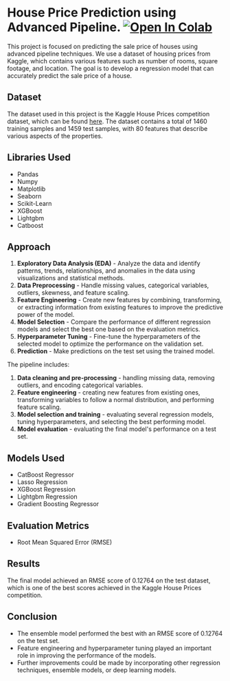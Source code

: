 # House Price Prediction using Advanced Pipeline.   [![Open In Colab](https://colab.research.google.com/assets/colab-badge.svg)](https://colab.research.google.com/github/anik199/House_Prices_Advanced_Regression/blob/main/House_Prices_ART.ipynb)


This project is focused on predicting the sale price of houses using advanced pipeline techniques. We use a dataset of housing prices from Kaggle, which contains various features such as number of rooms, square footage, and location. The goal is to develop a regression model that can accurately predict the sale price of a house.

## Dataset

The dataset used in this project is the Kaggle House Prices competition dataset, which can be found [here](https://www.kaggle.com/c/house-prices-advanced-regression-techniques/data). The dataset contains a total of 1460 training samples and 1459 test samples, with 80 features that describe various aspects of the properties.

## Libraries Used

- Pandas
- Numpy
- Matplotlib
- Seaborn
- Scikit-Learn
- XGBoost
- Lightgbm
- Catboost 

## Approach

1. **Exploratory Data Analysis (EDA)** - Analyze the data and identify patterns, trends, relationships, and anomalies in the data using visualizations and statistical methods.
2. **Data Preprocessing** - Handle missing values, categorical variables, outliers, skewness, and feature scaling.
3. **Feature Engineering** - Create new features by combining, transforming, or extracting information from existing features to improve the predictive power of the model.
4. **Model Selection** - Compare the performance of different regression models and select the best one based on the evaluation metrics.
5. **Hyperparameter Tuning** - Fine-tune the hyperparameters of the selected model to optimize the performance on the validation set.
6. **Prediction** - Make predictions on the test set using the trained model.

The pipeline includes:

1. **Data cleaning and pre-processing** - handling missing data, removing outliers, and encoding categorical variables.
2. **Feature engineering** - creating new features from existing ones, transforming variables to follow a normal distribution, and performing feature scaling.
3. **Model selection and training** - evaluating several regression models, tuning hyperparameters, and selecting the best performing model.
4. **Model evaluation** - evaluating the final model's performance on a test set.

## Models Used

- CatBoost Regressor
- Lasso Regression
- XGBoost Regression
- Lightgbm Regression
- Gradient Boosting Regressor

## Evaluation Metrics

- Root Mean Squared Error (RMSE)

## Results

The final model achieved an RMSE score of 0.12764 on the test dataset, which is one of the best scores achieved in the Kaggle House Prices competition.

## Conclusion

- The ensemble model performed the best with an RMSE score of 0.12764 on the test set.
- Feature engineering and hyperparameter tuning played an important role in improving the performance of the models.
- Further improvements could be made by incorporating other regression techniques, ensemble models, or deep learning models.










